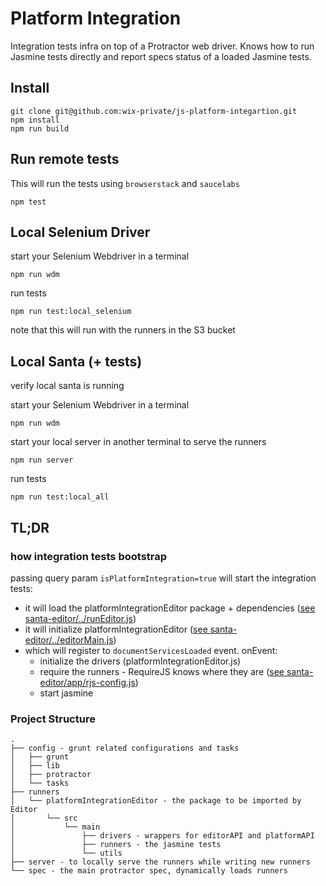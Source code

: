 # Platform Integration

Integration tests infra on top of a Protractor web driver.
Knows how to run Jasmine tests directly and report specs status of a loaded Jasmine tests.

## Install
```
git clone git@github.com:wix-private/js-platform-integartion.git
npm install
npm run build
```

## Run remote tests

This will run the tests using `browserstack` and `saucelabs`
```
npm test
```

## Local Selenium Driver

start your Selenium Webdriver in a terminal
```
npm run wdm
```

run tests
```
npm run test:local_selenium
```

note that this will run with the runners in the S3 bucket

## Local Santa (+ tests)

verify local santa is running

start your Selenium Webdriver in a terminal
```
npm run wdm
```

start your local server in another terminal to serve the runners
```
npm run server
```

run tests
```
npm run test:local_all
```

## TL;DR

### how integration tests bootstrap

passing query param `isPlatformIntegration=true` will start the integration tests:

* it will load the platformIntegrationEditor package + dependencies ([see santa-editor/../runEditor.js](https://github.com/wix-private/santa-editor/blob/platfrom-integration/app/partials/runEditor.js)) 
* it will initialize platformIntegrationEditor ([see santa-editor/../editorMain.js](https://github.com/wix-private/santa-editor/blob/master/packages/rEditor/src/main/rootComps/editorMain.js)) 
* which will register to `documentServicesLoaded` event. onEvent:
    * initialize the drivers (platformIntegrationEditor.js)
    * require the runners - RequireJS knows where they are ([see santa-editor/app/rjs-config.js](https://github.com/wix-private/santa-editor/blob/platfrom-integration/app/rjs-config.js)) 
    * start jasmine


### Project Structure

```
.
├── config - grunt related configurations and tasks
│   ├── grunt
│   ├── lib
│   ├── protractor
│   └── tasks
├── runners
│   └── platformIntegrationEditor - the package to be imported by Editor
│       └── src
│           └── main
│               ├── drivers - wrappers for editorAPI and platformAPI
│               ├── runners - the jasmine tests
│               └── utils
├── server - to locally serve the runners while writing new runners
└── spec - the main protractor spec, dynamically loads runners
```
